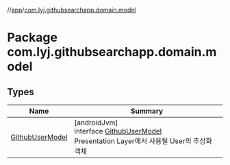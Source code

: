 //[app](../../index.md)/[com.lyj.githubsearchapp.domain.model](index.md)

# Package com.lyj.githubsearchapp.domain.model

## Types

| Name | Summary |
|---|---|
| [GithubUserModel](-github-user-model/index.md) | [androidJvm]<br>interface [GithubUserModel](-github-user-model/index.md)<br>Presentation Layer에서 사용될 User의 추상화 객체 |
